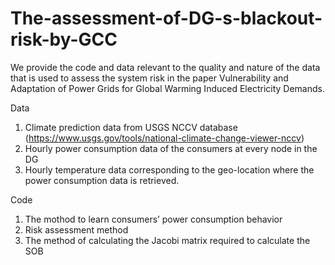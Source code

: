 # The-assessment-of-DG-s-blackout-risk-by-GCC

We provide the code and data relevant to the quality and nature of the data that is used to assess the system risk in the paper Vulnerability and Adaptation of Power Grids for Global Warming Induced Electricity Demands. 

Data
1) Climate prediction data from USGS NCCV database (https://www.usgs.gov/tools/national-climate-change-viewer-nccv)
2) Hourly power consumption data of the consumers at every node in the DG 
3) Hourly temperature data corresponding to the geo-location where the power consumption data is retrieved.

Code
1) The mothod to learn consumers’ power consumption behavior
2) Risk assessment method
3) The method of calculating the Jacobi matrix required to calculate the SOB
